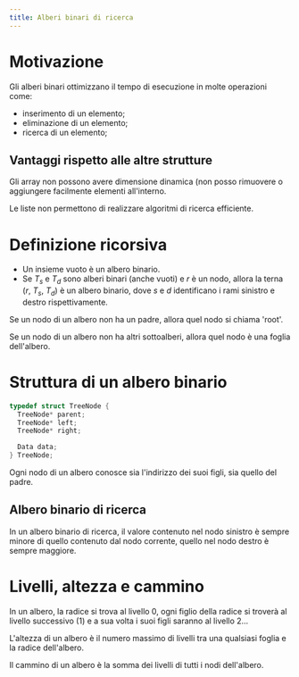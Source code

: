 ```yaml
---
title: Alberi binari di ricerca
---
```


# Motivazione

Gli alberi binari ottimizzano il tempo di esecuzione in molte operazioni come:

- inserimento di un elemento;
- eliminazione di un elemento;
- ricerca di un elemento;

## Vantaggi rispetto alle altre strutture

Gli array non possono avere dimensione dinamica (non posso rimuovere o
aggiungere facilmente elementi all'interno.

Le liste non permettono di realizzare algoritmi di ricerca efficiente.

# Definizione ricorsiva

- Un insieme vuoto è un albero binario.
- Se $T_{s}$ e $T_{d}$ sono alberi binari (anche vuoti) e $r$ è un nodo, allora
  la terna ($r$, $T_{s}$, $T_{d}$) è un albero binario, dove $s$ e $d$
  identificano i rami sinistro e destro rispettivamente.

Se un nodo di un albero non ha un padre, allora quel nodo si chiama 'root'.

Se un nodo di un albero non ha altri sottoalberi, allora quel nodo è una foglia
dell'albero.

# Struttura di un albero binario

```cpp
typedef struct TreeNode {
  TreeNode* parent;
  TreeNode* left;
  TreeNode* right;

  Data data;
} TreeNode;
```

Ogni nodo di un albero conosce sia l'indirizzo dei suoi figli, sia quello del
padre.

## Albero binario di ricerca

In un albero binario di ricerca, il valore contenuto nel nodo sinistro è sempre
minore di quello contenuto dal nodo corrente, quello nel nodo destro è sempre
maggiore.

# Livelli, altezza e cammino

In un albero, la radice si trova al livello 0, ogni figlio della radice si
troverà al livello successivo (1) e a sua volta i suoi figli saranno al livello
2…

L'altezza di un albero è il numero massimo di livelli tra una qualsiasi foglia e
la radice dell'albero.

Il cammino di un albero è la somma dei livelli di tutti i nodi dell'albero.
